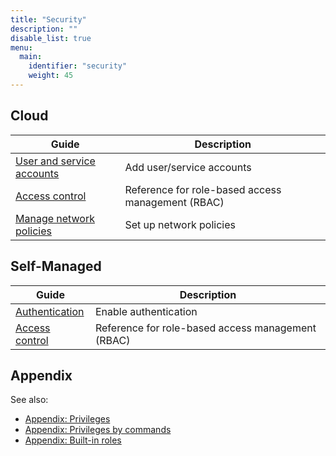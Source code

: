 ```yaml
---
title: "Security"
description: ""
disable_list: true
menu:
  main:
    identifier: "security"
    weight: 45
---
```


## Cloud

| Guide | Description |
|-------|-------------|
| [User and service accounts](/security/cloud/users-service-accounts/) | Add user/service accounts |
| [Access control](/security/cloud/access-control/) | Reference for role-based access management (RBAC) |
| [Manage network policies](/security/cloud/manage-network-policies/) | Set up network policies |

## Self-Managed

| Guide | Description |
|-------|-------------|
| [Authentication](/security/self-managed/authentication/) | Enable authentication |
| [Access control](/security/self-managed/access-control/) | Reference for role-based access management (RBAC) |

## Appendix

See also:

- [Appendix: Privileges](/security/appendix/appendix-privileges/)
- [Appendix: Privileges by commands](/security/appendix/appendix-command-privileges/)
- [Appendix: Built-in roles](/security/appendix/appendix-built-in-roles/)
